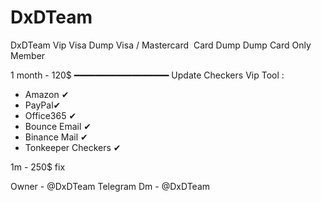 # DxDTeam
DxDTeam Vip Visa Dump 
Visa / Mastercard  Card Dump 
Dump Card Only Member 

1 month - 120$ 
━━━━━━━━━━━━━━━━━━
Update Checkers Vip Tool : 
* Amazon ✔
* PayPal✔
* Office365 ✔
* Bounce Email ✔
* Binance Mail ✔
* Tonkeeper Checkers ✔

1m - 250$ fix 

Owner - @DxDTeam
Telegram Dm - @DxDTeam
